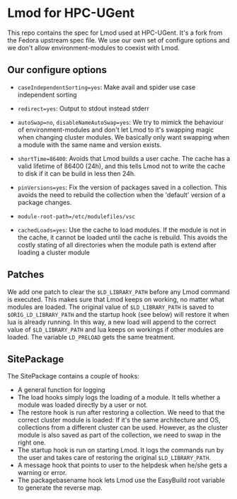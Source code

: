 Lmod for HPC-UGent
==================

This repo contains the spec for Lmod used at HPC-UGent. It's a fork
from the Fedora upstream spec file. We use our own set of configure
options and we don't allow environment-modules to coexist with Lmod.

Our configure options
---------------------
- `caseIndependentSorting=yes`:
  Make avail and spider use case independent sorting

- `redirect=yes`:
  Output to stdout instead stderr

- `autoSwap=no`, `disableNameAutoSwap=yes`:
  We try to mimick the behaviour of environment-modules and don't
  let Lmod to it's swapping magic when changing cluster modules.
  We basically only want swapping when a module with the same name
  and version exists.

- `shortTime=86400`:
  Avoids that Lmod builds a user cache. The cache has a valid lifetime
  of 86400 (24h), and this tells Lmod not to write the cache to disk
  if it can be build in less then 24h.

- `pinVersions=yes`:
  Fix the version of packages saved in a collection. This avoids
  the need to rebuild the collection when the 'default' version
  of a package changes.

- `module-root-path=/etc/modulefiles/vsc`

- `cachedLoads=yes`:
  Use the cache to load modules. If the module is not in the cache, it
  cannot be loaded until the cache is rebuild. This avoids the costly
  stating of all directories when the module path is extend after
  loading a cluster module

Patches
-------
We add one patch to clear the `$LD_LIBRARY_PATH` before any Lmod command is
executed. This makes sure that Lmod keeps on working, no matter what
modules are loaded. The original value of `$LD_LIBRARY_PATH` is saved to
`$ORIG_LD_LIBRARY_PATH` and the startup hook (see below) will restore it
when lua is already running. In this way, a new load will append to the correct
value of `$LD_LIBRARY_PATH` and lua keeps on workings if other modules are loaded.
The variable `LD_PRELOAD` gets the same treatment.

SitePackage
-----------
The SitePackage contains a couple of hooks:
- A general function for logging
- The load hooks simply logs the loading of a module. It tells whether
  a module was loaded directly by a user or not.
- The restore hook is run after restoring a collection. We need to
  that the correct cluster module is loaded: If it's the same architecture
  and OS, collections from a different cluster can be used. However,
  as the cluster module is also saved as part of the collection, we
  need to swap in the right one.
- The startup hook is run on starting Lmod. It logs the commands run by
  the user and takes care of restoring the original `$LD_LIBRARY_PATH`.
- A message hook that points to user to the helpdesk when he/she gets a
  warning or error.
- The packagebasename hook lets Lmod use the EasyBuild root variable to
  generate the reverse map.
